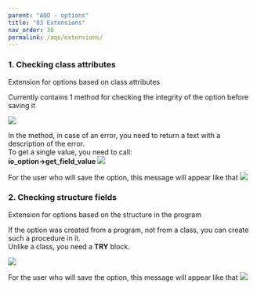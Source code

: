 ```yaml
---
parent: "AQO - options"
title: "03 Extensions"
nav_order: 30
permalink: /aqo/extensions/
---
```

### 1. Checking class attributes
Extension for options based on class attributes

Currently contains 1 method for checking the integrity of the option before saving it

![](https://raw.githubusercontent.com/wiki/bizhuka/aqo/src/03_aqo_ext.png)
 
In the method, in case of an error, you need to return a text with a description of the error.\
 To get a single value, you need to call:\
 **io_option->get_field_value**
 ![](https://raw.githubusercontent.com/wiki/bizhuka/aqo/src/03_aqo_ext_before_save.png)
 
 For the user who will save the option, this message will appear like that
 ![](https://raw.githubusercontent.com/wiki/bizhuka/aqo/src/03_aqo_ext_before_save_error.png)
 
 
### 2. Checking structure fields
Extension for options based on the structure in the program

If the option was created from a program, not from a class, you can create such a procedure in it.\
Unlike a class, you need a **TRY** block.

![](https://raw.githubusercontent.com/wiki/bizhuka/aqo/src/03_aqo_prog_before_save.png)

 For the user who will save the option, this message will appear like that
 ![](https://raw.githubusercontent.com/wiki/bizhuka/aqo/src/03_aqo_prog_before_save_error.png)
